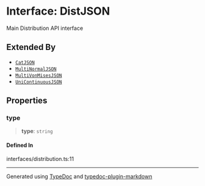 # Interface: DistJSON

Main Distribution API interface

## Extended By

-   [`CatJSON`](interface.CatJSON.md)
-   [`MultiNormalJSON`](interface.MultiNormalJSON.md)
-   [`MultiVonMisesJSON`](interface.MultiVonMisesJSON.md)
-   [`UniContinuousJSON`](interface.UniContinuousJSON.md)

## Properties

### type

> **type**: `string`

#### Defined In

interfaces/distribution.ts:11

---

Generated using [TypeDoc](https://typedoc.org/) and [typedoc-plugin-markdown](https://www.npmjs.com/package/typedoc-plugin-markdown)
